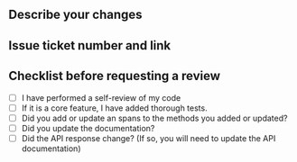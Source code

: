 ## Describe your changes

## Issue ticket number and link

## Checklist before requesting a review

- [ ] I have performed a self-review of my code
- [ ] If it is a core feature, I have added thorough tests.
- [ ] Did you add or update an spans to the methods you added or updated?
- [ ] Did you update the documentation?
- [ ] Did the API response change? (If so, you will need to update the API documentation)
